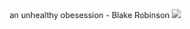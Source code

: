an unhealthy obesession - Blake Robinson
![](https://64.media.tumblr.com/07eb3b86390933c2406b6dc21d75a8cf/615387ab672e1dad-49/s540x810/c475fed17ee2b2110e1d0e2870e75087ca5507d3.pnj)
